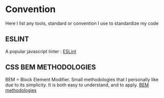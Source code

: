 # Convention
Here I list any tools, standard or convention I use to standardize my code

## ESLINT
A popular javascript linter : [ESLint](https://eslint.org/)

## CSS BEM METHODOLOGIES
BEM = Block Element Modifier. Small methodologies that I personally like due to its simplicity. It is both easy to understand, and to apply.
[BEM methodologies](https://getbem.com/introduction/)

